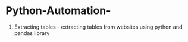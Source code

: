 # Python-Automation-
1. Extracting tables - extracting tables from websites using python and pandas library
